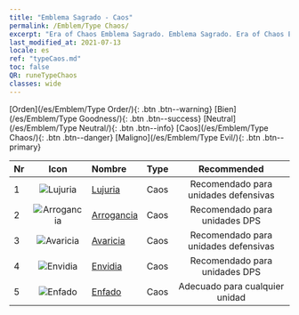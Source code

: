 ```yaml
---
title: "Emblema Sagrado - Caos"
permalink: /Emblem/Type Chaos/
excerpt: "Era of Chaos Emblema Sagrado. Emblema Sagrado. Era of Chaos Emblema Sagrado Caos. Era of Chaos Caos"
last_modified_at: 2021-07-13
locale: es
ref: "typeCaos.md"
toc: false
QR: runeTypeChaos
classes: wide
---
```


  [Orden](/es/Emblem/Type Order/){: .btn .btn--warning}   [Bien](/es/Emblem/Type Goodness/){: .btn .btn--success}   [Neutral](/es/Emblem/Type Neutral/){: .btn .btn--info}   [Caos](/es/Emblem/Type Chaos/){: .btn .btn--danger}   [Maligno](/es/Emblem/Type Evil/){: .btn .btn--primary} 

  |  Nr  | Icon |             Nombre            |    Type    |   Recommended   |
  |:-----|:--:|:----------------------------|:-----------|:---------------:|
  | 1 | ![Lujuria](/images/r/rune_icon_405.png) | [Lujuria](/es/Emblem/Lust/) | Caos | Recomendado para unidades defensivas | 
  | 2 | ![Arrogancia](/images/r/rune_icon_402.png) | [Arrogancia](/es/Emblem/Arrogance/) | Caos | Recomendado para unidades DPS | 
  | 3 | ![Avaricia](/images/r/rune_icon_404.png) | [Avaricia](/es/Emblem/Greed/) | Caos | Recomendado para unidades defensivas | 
  | 4 | ![Envidia](/images/r/rune_icon_401.png) | [Envidia](/es/Emblem/Jealousy/) | Caos | Recomendado para unidades DPS | 
  | 5 | ![Enfado](/images/r/rune_icon_403.png) | [Enfado](/es/Emblem/Anger/) | Caos | Adecuado para cualquier unidad | 
